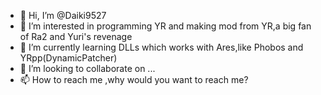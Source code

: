 - 👋 Hi, I’m @Daiki9527
- 👀 I’m interested in programming YR and making mod from YR,a big fan of Ra2 and Yuri's revenage
- 🌱 I’m currently learning DLLs which works with Ares,like Phobos and YRpp(DynamicPatcher)
- 💞️ I’m looking to collaborate on ...
- 📫 How to reach me ,why would you want to reach me?

<!---
Daiki9527/Daiki9527 is a ✨ special ✨ repository because its `README.md` (this file) appears on your GitHub profile.
You can click the Preview link to take a look at your changes.
--->
